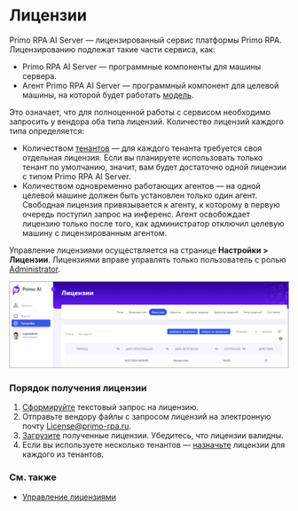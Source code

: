# Лицензии

Primo RPA AI Server — лицензированный сервис платформы Primo RPA. Лицензированию подлежат такие части сервиса, как:
* Primo RPA AI Server — программные компоненты для машины сервера.
* Агент Primo RPA AI Server — программный компонент для целевой машины, на которой будет работать [модель](https://docs.primo-rpa.ru/primo-rpa/primo-rpa-ai-server/glossary#model).

Это означает, что для полноценной работы с сервисом необходимо запросить у вендора оба типа лицензий. Количество лицензий каждого типа определяется:
* Количеством [тенантов](https://docs.primo-rpa.ru/primo-rpa/primo-rpa-ai-server/common/access-control#tenanty) — для каждого тенанта требуется своя отдельная лицензия. Если вы планируете использовать только тенант по умолчанию, значит, вам будет достаточно одной лицензии с типом Primo RPA AI Server.
* Количеством одновременно работающих агентов — на одной целевой машине должен быть установлен только один агент. Свободная лицензия привязывается к агенту, к которому в первую очередь поступил запрос на инференс. Агент освобождает лицензию только после того, как администратор отключил целевую машину с лицензированным агентом.

Управление лицензиями осуществляется на странице **Настройки > Лицензии**. Лицензиями вправе управлять только пользователь с ролью [Administrator](https://docs.primo-rpa.ru/primo-rpa/primo-rpa-ai-server/admin/system-users#vstroennye-roli). 

![](<../../../.gitbook/assets1/primo-ai/licenses.png>)

### Порядок получения лицензии 

1. [Сформируйте](https://docs.primo-rpa.ru/primo-rpa/primo-rpa-ai-server/admin/licenses/license-management#zaprosit-licenziyu) текстовый запрос на лицензию.
1. Отправьте вендору файлы с запросом лицензий на электронную почту License@primo-rpa.ru.
2. [Загрузите](https://docs.primo-rpa.ru/primo-rpa/primo-rpa-ai-server/admin/licenses/license-management#dobavit-licenziyu) полученные лицензии. Убедитесь, что лицензии валидны.
3. Если вы используете несколько тенантов — [назначьте](https://docs.primo-rpa.ru/primo-rpa/primo-rpa-ai-server/admin/licenses/license-management#vydat-licenziyu-na-tenant) лицензии для каждого из тенантов. 

### См. также

* [Управление лицензиями](https://docs.primo-rpa.ru/primo-rpa/primo-rpa-ai-server/admin/licenses/license-management)





